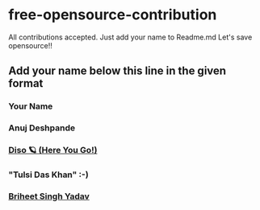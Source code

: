 # free-opensource-contribution
All contributions accepted. Just add your name to Readme.md
Let's save opensource!!

## Add your name below this line in the given format

### Your Name

### Anuj Deshpande
### [Diso 🪐 (Here You Go!)](https://x.com/disolaterx)
### "Tulsi Das Khan" :-)
### [Briheet Singh Yadav](https://x.com/brsy_10)
